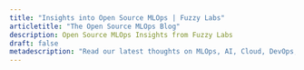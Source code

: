 ```yaml
---
title: "Insights into Open Source MLOps | Fuzzy Labs"
articletitle: "The Open Source MLOps Blog"
description: Open Source MLOps Insights from Fuzzy Labs
draft: false
metadescription: "Read our latest thoughts on MLOps, AI, Cloud, DevOps, IoT and more!"
---
```

